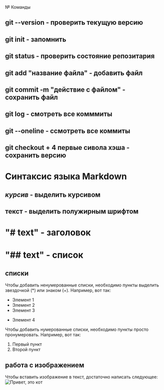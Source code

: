 № Команды

## git --version - проверить текущую версию
## git init - запомнить 
## git status - проверить состояние репозитария
## git add "название файла" - добавить файл
## git commit -m "действие с файлом" - сохранить файл
## git log - смотреть все комммиты
## git --oneline - ссмотреть все коммиты
## git checkout + 4 первые сивола хэша - сохранить версию 


# Синтаксис языка Markdown
## *курсив* - выделить курсивом
## **текст** - выделить полужирным шрифтом
# "# text" - заголовок
# "## text" - список

## списки
Чтобы добавить ненумерованные списки, необходимо пункты выделить звездочкой (*) или знаком (+). Например, вот так:
* Элемент 1
* Элемент 2
* Элемент 3
+ Элемент 4

Чтобы добавить нумерованные списки, необходимо пункты просто пронумеровать. Например, вот так:
1. Первый пункт
2. Второй пункт

## работа с изображением
Чтобы вставить изображение в текст, достаточно написать следующее:
![Привет, это кот](images.jpg)